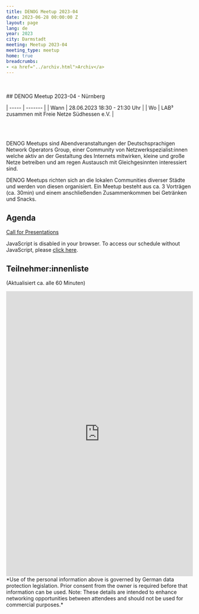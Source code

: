 ```yaml
---
title: DENOG Meetup 2023-04
date: 2023-06-28 00:00:00 Z
layout: page
lang: de
year: 2023
city: Darmstadt
meeting: Meetup 2023-04
meeting_type: meetup
home: true
breadcrumbs:
- <a href="../archiv.html">Archiv</a>
---
```


<br />
<br />
## DENOG Meetup 2023-04 - Nürnberg<br>

| ----- | ------- |
| Wann  | 28.06.2023 18:30 - 21:30 Uhr |
| Wo    | LAB³ zusammen mit Freie Netze Südhessen e.V. |

<br />
<br />

DENOG Meetups sind Abendveranstaltungen der Deutschsprachigen Network Operators Group, einer Community von Netzwerkspezialist:innen welche aktiv an der Gestaltung des Internets mitwirken, kleine und große Netze betreiben und am regen Austausch mit Gleichgesinnten interessiert sind.

DENOG Meetups richten sich an die lokalen Communities diverser Städte und werden von diesen organisiert. Ein Meetup besteht aus ca. 3 Vorträgen (ca. 30min) und einem anschließenden Zusammenkommen bei Getränken und Snacks. 

## Agenda

[Call for Presentations](https://pretalx.com/denog-meetup-2023-04/cfp)

<pretalx-schedule event-url="https://pretalx.com/denog-meetup-2023-04/" locale="de" format="grid" style="--pretalx-clr-primary: #3aa57c"></pretalx-schedule>
<noscript>
   <div class="pretalx-widget">
        <div class="pretalx-widget-info-message">
            JavaScript is disabled in your browser. To access our schedule without JavaScript,
            please <a target="_blank" href="https://pretalx.com/denog-meetup-2023-04/schedule/">click here</a>.
        </div>
    </div>
</noscript>

## Teilnehmer:innenliste
(Aktualisiert ca. alle 60 Minuten)<br>
<iframe src="https://www.denog.de/pretix-attendeelist/meetup2023_04/" width="100%" height="768" frameborder="0" scrolling="yes" marginheight="0" marginwidth="0" name="Attendeelist" title="DENOG Meetup 2023-04 Attendees">
</iframe>
<br>
*Use of the personal information above is governed by German data protection legislation. Prior consent from the owner is required before that information can be used. Note: These details are intended to enhance networking opportunities between attendees and should not be used for commercial purposes.*

